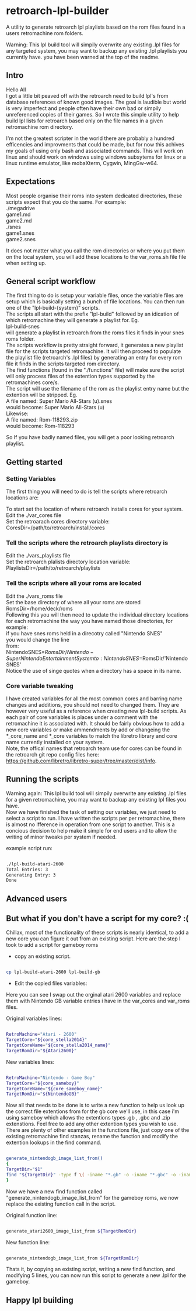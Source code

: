 # retroarch-lpl-builder

A utility to generate retroarch lpl playlists based on the rom files found in a users retromachine rom folders.

Warning: This lpl build tool will simpily overwrite any existing .lpl files for any targeted system, you may want to backup any existing .lpl playlists you currently have. you have been warned at the top of the readme.
  
## Intro

Hello All  
I got a little bit peaved off with the retroarch need to build lpl's from database references of known good images. The goal is laudible but world is very imperfect and people often have their own bad or simpily unreferenced copies of their games. So I wrote this simple utility to help build lpl lists for retroarch based only on the file names in a given retromachine rom directory.  
  
I'm not the greatest scripter in the world there are probably a hundred efficencies and improvments that could be made, but for now this achives my goals of using only bash and associated commands.
This will work on linux and should work on windows using windows subsytems for linux or a linux runtime emulator, like mobaXterm, Cygwin, MingGw-w64.
  
## Expectations

Most people organise their roms into system dedicated directories, these scripts expect that you do the same.
For example:  
./megadrive  
  game1.md  
  game2.md  
./snes  
  game1.snes  
  game2.snes  
  
It does not matter what you call the rom directories or where you put them on the local system, you will add these locations to the var_roms.sh file file when setting up.

## General script workflow

The first thing to do is setup your variable files, once the variable files are setup which is basically setting a bunch of file locations. You can then run one of 
the "lpl-build-{system}" scripts.  
The scripts all start with the prefix "lpl-build" followed by an idication of which retromachine they will generate a playlist for.
Eg.  
lpl-build-snes  
will generate a playlist in retroarch from the roms files it finds in your snes roms folder.  
The scripts workflow is pretty straight forward, it generates a new playlist file for the scripts targeted retromachine. It will then proceed to populate the playlist file (retroarch's .lpl files) by generating an entry for every rom file it finds in the scripts targeted rom directory.  
The find functions (found in the "./functions" file) will make sure the script will only process files of the extention types supported by the retromachines core/s.  
The script will use the filename of the rom as the playlist entry name but the extention will be stripped.
Eg.  
A file named: Super Mario All-Stars (u).snes  
would become: Super Mario All-Stars (u)  
Likewise:  
A file named: Rom-118293.zip  
would become: Rom-118293  

So If you have badly named files, you will get a poor looking retroarch playlist.
  
## Getting started  

### Setting Variables  

The first thing you will need to do is tell the scripts where retroarch locations are:  
  
To start set the location of where retroarch installs cores for your system.  
Edit the ./var_cores file  
Set the retroarach cores directory variable:  
  CoresDir=/path/to/retroarch/install/cores  
  
### Tell the scripts where the retroarch playlists directory is  

Edit the ./vars_playlists file  
Set the retroarch plalists directory location variable:  
  PlaylistsDir=/path/to/retroarch/playlists  
  
### Tell the scripts where all your roms are located  
  
Edit the ./vars_roms file  
Set the base directory of where all your roms are stored  
  RomsDir=/home/deck/roms  
Following this you will then need to update the individual directory locations for each retromachine the way you have named those directories, for example:  
if you have snes roms held in a direcotry called "Nintendo SNES"  
you would change the line  
from:  
  NintendoSNES=$RomsDir/Nintendo-SuperNintendoEntertainmentSystem  
to:  
  NintendoSNES=$RomsDir/'Nintendo SNES'  
Notice the use of singe quotes when a directory has a space in its name.  
  
### Core variable tweaking

I have created variables for all the most common cores and barring name changes and additions, you should not need to changed them.
They are however very useful as a reference when creating new lpl-build scripts. As each pair of core variables is places under a comment with the retromachine it is associated with.
It should be fairly obvious how to add a new core variables or make ammendments by add or changeing the \*_core_name and \*_core variables to match the libretro library and core name currently installed on your system.  
Note, the offical names that retroarch team use for cores can be found in the retroarch git repo config files here:  
<https://github.com/libretro/libretro-super/tree/master/dist/info>.  
  
## Running the scripts

Warning again: This lpl build tool will simpily overwrite any existing .lpl files for a given retromachine, you may want to backup any existing lpl files you have.  
Now we have finished the task of setting our variables, we just need to select a script to run. I have written the scripts per per retromachine, there is almost no ifference in operation from one script to another. This is a concious decision to help make it simple for end users and to allow the writing of minor tweaks per system if needed.  
  
example script run:
  
```bash

./lpl-build-atari-2600
Total Entries: 3
Generating Entry: 3
Done

```  
  
## Advanced users

## But what if you don't have a script for my core? :(  

Chillax, most of the functionality of these scripts is nearly identical, to add a new core you can figure it out from an existing script. Here are the step I took to add a script for gameboy roms  

- copy an existing script.  
  
```bash

cp lpl-build-atari-2600 lpl-build-gb

```  

- Edit the copied files variables:  

Here you can see I swap out the orginal atari 2600 variables and replace them with Nintendo GB variable entries i have in the var_cores and var_roms files.  
  
Original variables lines:  

```bash

RetroMachine="Atari - 2600"
TargetCore="${core_stella2014}"
TargetCoreName="${core_stella2014_name}"
TargetRomDir="${Atari2600}"

```

New variables lines:  

```bash

RetroMachine="Nintendo - Game Boy"
TargetCore="${core_sameboy}"
TargetCoreName="${core_sameboy_name}"
TargetRomDir="${NintendoGB}"

```

Now all that needs to be done is to write a new function to help us look up the correct file extentions from for the gb core we'll use, in this case i'm using sameboy which allows the extentions types .gb , .gbc and .zip extenstions. Feel free to add any other extention types you wish to use.
There are plenty of other examples in the functions file, just copy one of the existing retromachine find stanzas, rename the function and modify the extention lookups in the find command.  

```bash

generate_nintendogb_image_list_from()
{
TargetDir="$1"
find "${TargetDir}" -type f \( -iname "*.gb" -o -iname "*.gbc" -o -iname "*.zip" \) -print > $TempRomsList
}

```

Now we have a new find function called "generate_nintendogb_image_list_from" for the gameboy roms, we now replace the existing function call in the script.  

Original function line:  

```bash

generate_atari2600_image_list_from ${TargetRomDir}

```

New function line:  

```bash

generate_nintendogb_image_list_from ${TargetRomDir}

```

Thats it, by copying an existing script, writing a new find function, and modifying 5 lines, you can now run this script to generate a new .lpl for the gameboy.

## Happy lpl building
